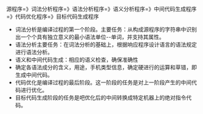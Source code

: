 源程序=》词法分析程序=》语法分析程序=》语义分析程序=》中间代码生成程序=》代码优化程序=》目标代码生成程序

- 词法分析是编译过程的第一个阶段。主要任务：从构成源程序的字符串中识别出一个个具有独立意义的最小语法单位--单词，并支持其属性。
- 语法分析主要任务：在词法分析的基础上，根据响应程序设计语言的语法规定进行语法分析。
- 语义和中间代码生成：相应的语义检查，确保准确性
- 确定各语法成分的含义，用途，手机类型信息，确定硬进行的运算和草错，即生成中间代码。
- 代码优化是编译过程的最后阶段。这一阶段的任务是对上一阶段产生的中间代码进行优化。
- 目标代码生成阶段的任务是吧优化后的中间转换成特定机器上的绝对指令代码。
